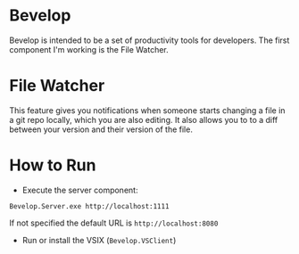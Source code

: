 # Bevelop

Bevelop is intended to be a set of productivity tools for developers. The first component I'm working is the File Watcher.

# File Watcher

This feature gives you notifications when someone starts changing a file in a git repo locally, which you are also editing. It also allows you to to a diff between your version and their version of the file.


# How to Run

* Execute the server component:

```
Bevelop.Server.exe http://localhost:1111
```

If not specified the default URL is `http://localhost:8080`

* Run or install the VSIX (`Bevelop.VSClient`)
